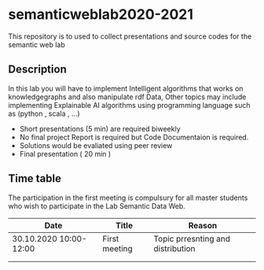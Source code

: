 # semanticweblab2020-2021

This repository is to used to collect presentations and source codes for the semantic web lab




## Description
In this lab you will have to implement Intelligent algorithms that works on knowledgegraphs and also manipulate rdf Data, 
Other topics may include implementing Explainable AI algorithms using programming language such as (python , scala , ...)

* Short presentations (5 min) are required biweekly
* No final project Report is required but Code Documentaion is required.
* Solutions would be evaliated using peer review
* Final presentation ( 20 min )

## Time table
The participation in the first meeting is compulsury for all master students who wish to participate in the Lab Semantic Data Web.


| Date  	|  Title 	|  Reason  	|
|---	|---	|---	|
| 30.10.2020 10:00-12:00  	| First meeting  	| Topic prresnting and distribution  	|
|   	|   	|   	|
|   	|   	|   	|
